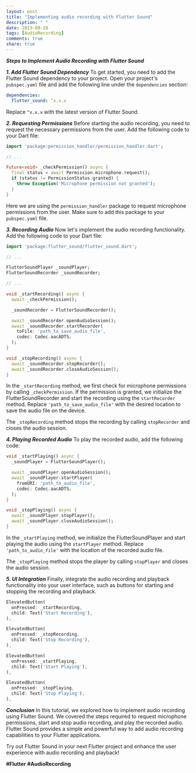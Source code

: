 ```yaml
---
layout: post
title: "Implementing audio recording with Flutter Sound"
description: " "
date: 2023-09-28
tags: [AudioRecording]
comments: true
share: true
---
```


***Steps to Implement Audio Recording with Flutter Sound***

***1. Add Flutter Sound Dependency***
To get started, you need to add the Flutter Sound dependency to your project. Open your project's `pubspec.yaml` file and add the following line under the `dependencies` section:

```yaml
dependencies:
  flutter_sound: ^x.x.x
```

Replace `^x.x.x` with the latest version of Flutter Sound.

***2. Requesting Permissions***
Before starting the audio recording, you need to request the necessary permissions from the user. Add the following code to your Dart file:

```dart
import 'package:permission_handler/permission_handler.dart';

// ...

Future<void> _checkPermission() async {
  final status = await Permission.microphone.request();
  if (status != PermissionStatus.granted) {
    throw Exception('Microphone permission not granted');
  }
}

```

Here we are using the `permission_handler` package to request microphone permissions from the user. Make sure to add this package to your `pubspec.yaml` file.

***3. Recording Audio***
Now let's implement the audio recording functionality. Add the following code to your Dart file:

```dart
import 'package:flutter_sound/flutter_sound.dart';

// ...

FlutterSoundPlayer _soundPlayer;
FlutterSoundRecorder _soundRecorder;

// ...

void _startRecording() async {
  await _checkPermission();

  _soundRecorder = FlutterSoundRecorder();

  await _soundRecorder.openAudioSession();
  await _soundRecorder.startRecorder(
    toFile: 'path_to_save_audio_file',
    codec: Codec.aacADTS,
  );
}

void _stopRecording() async {
  await _soundRecorder.stopRecorder();
  await _soundRecorder.closeAudioSession();
}
```

In the `_startRecording` method, we first check for microphone permissions by calling `_checkPermission`. If the permission is granted, we initialize the FlutterSoundRecorder and start the recording using the `startRecorder` method. Replace `'path_to_save_audio_file'` with the desired location to save the audio file on the device.

The `_stopRecording` method stops the recording by calling `stopRecorder` and closes the audio session.

***4. Playing Recorded Audio***
To play the recorded audio, add the following code:

```dart
void _startPlaying() async {
  _soundPlayer = FlutterSoundPlayer();

  await _soundPlayer.openAudioSession();
  await _soundPlayer.startPlayer(
    fromURI: 'path_to_audio_file',
    codec: Codec.aacADTS,
  );
}

void _stopPlaying() async {
  await _soundPlayer.stopPlayer();
  await _soundPlayer.closeAudioSession();
}
```

In the `_startPlaying` method, we initialize the FlutterSoundPlayer and start playing the audio using the `startPlayer` method. Replace `'path_to_audio_file'` with the location of the recorded audio file.

The `_stopPlaying` method stops the player by calling `stopPlayer` and closes the audio session.

***5. UI Integration***
Finally, integrate the audio recording and playback functionality into your user interface, such as buttons for starting and stopping the recording and playback.

```dart
ElevatedButton(
  onPressed: _startRecording,
  child: Text('Start Recording'),
),

ElevatedButton(
  onPressed: _stopRecording,
  child: Text('Stop Recording'),
),

ElevatedButton(
  onPressed: _startPlaying,
  child: Text('Start Playing'),
),

ElevatedButton(
  onPressed: _stopPlaying,
  child: Text('Stop Playing'),
),
```

***Conclusion***
In this tutorial, we explored how to implement audio recording using Flutter Sound. We covered the steps required to request microphone permissions, start and stop audio recording, and play the recorded audio. Flutter Sound provides a simple and powerful way to add audio recording capabilities to your Flutter applications.

Try out Flutter Sound in your next Flutter project and enhance the user experience with audio recording and playback!

**#Flutter** **#AudioRecording**